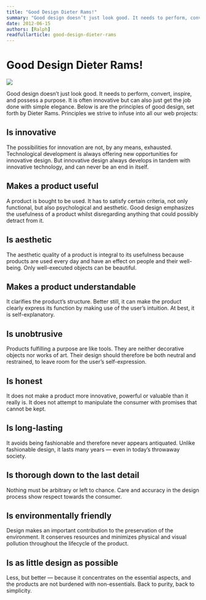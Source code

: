 ```yaml
---
title: "Good Design Dieter Rams!"
summary: "Good design doesn’t just look good. It needs to perform, convert, inspire, and possess a purpose. It is often innovative but can also just get the job done with simple elegance. Below is are the principles of good design, set forth by Dieter Rams."
date: 2012-06-15
authors: [Ralph]
readfullarticle: good-design-dieter-rams
---
```


# Good Design Dieter Rams!

<img src="/assets/img/blog/2012-06-15.png" class="center-element">

Good design doesn’t just look good. It needs to perform, convert, inspire, and possess a purpose. It is often innovative but can also just get the job done with simple elegance. Below is are the principles of good design, set forth by Dieter Rams. Principles we strive to infuse into all our web projects:

## Is innovative
The possibilities for innovation are not, by any means, exhausted. Technological development is always offering new opportunities for innovative design. But innovative design always develops in tandem with innovative technology, and can never be an end in itself.

## Makes a product useful
A product is bought to be used. It has to satisfy certain criteria, not only functional, but also psychological and aesthetic. Good design emphasizes the usefulness of a product whilst disregarding anything that could possibly detract from it.

## Is aesthetic
The aesthetic quality of a product is integral to its usefulness because products are used every day and have an effect on people and their well-being. Only well-executed objects can be beautiful.

## Makes a product understandable
It clarifies the product’s structure. Better still, it can make the product clearly express its function by making use of the user’s intuition. At best, it is self-explanatory.

## Is unobtrusive
Products fulfilling a purpose are like tools. They are neither decorative objects nor works of art. Their design should therefore be both neutral and restrained, to leave room for the user’s self-expression.

## Is honest
It does not make a product more innovative, powerful or valuable than it really is. It does not attempt to manipulate the consumer with promises that cannot be kept.

## Is long-lasting
It avoids being fashionable and therefore never appears antiquated. Unlike fashionable design, it lasts many years &mdash; even in today’s throwaway society.

## Is thorough down to the last detail
Nothing must be arbitrary or left to chance. Care and accuracy in the design process show respect towards the consumer.

## Is environmentally friendly
Design makes an important contribution to the preservation of the environment. It conserves resources and minimizes physical and visual pollution throughout the lifecycle of the product.

## Is as little design as possible
Less, but better &mdash; because it concentrates on the essential aspects, and the products are not burdened with non-essentials. Back to purity, back to simplicity.
